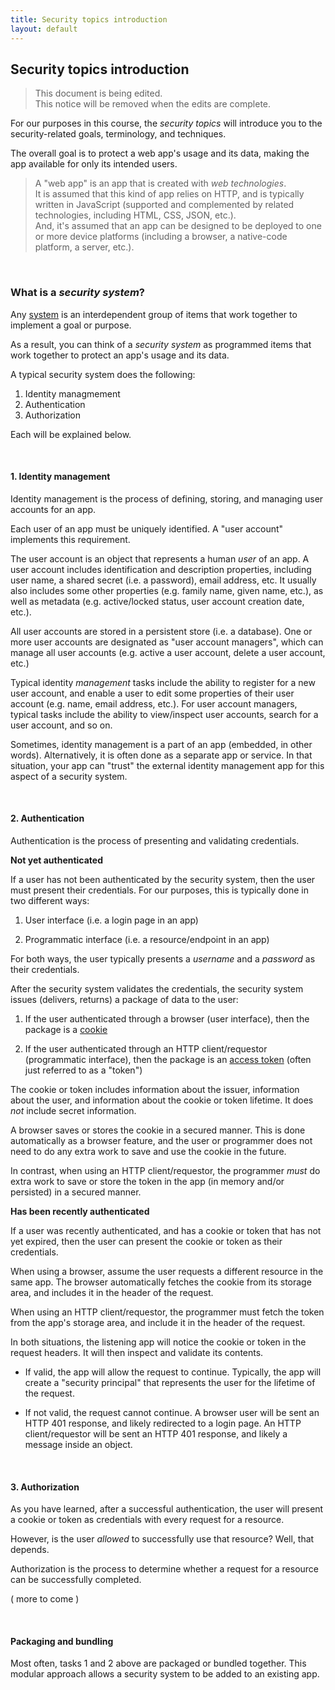 ```yaml
---
title: Security topics introduction
layout: default
---
```


## Security topics introduction

> This document is being edited.  
> This notice will be removed when the edits are complete.  

For our purposes in this course, the *security topics* will introduce you to the security-related goals, terminology, and techniques. 

The overall goal is to protect a web app's usage and its data, making the app available for only its intended users. 

> A "web app" is an app that is created with *web technologies*.  
> It is assumed that this kind of app relies on HTTP, and is typically written in JavaScript (supported and complemented by related technologies, including HTML, CSS, JSON, etc.).  
> And, it's assumed that an app can be designed to be deployed to one or more device platforms (including a browser, a native-code platform, a server, etc.). 

<br>

### What is a *security system*?

Any [system](https://en.wikipedia.org/wiki/System) is an interdependent group of items that work together to implement a goal or purpose. 

As a result, you can think of a *security system* as programmed items that work together to protect an app's usage and its data. 

A typical security system does the following:
1. Identity managmement
2. Authentication
3. Authorization

Each will be explained below. 

<br>

#### 1. Identity management

Identity management is the process of defining, storing, and managing user accounts for an app. 

Each user of an app must be uniquely identified. A "user account" implements this requirement. 

The user account is an object that represents a human *user* of an app. A user account includes identification and description properties, including user name, a shared secret (i.e. a password), email address, etc. It usually also includes some other properties (e.g. family name, given name, etc.), as well as metadata (e.g. active/locked status, user account creation date, etc.). 

All user accounts are stored in a persistent store (i.e. a database). One or more user accounts are designated as "user account managers", which can manage all user accounts (e.g. active a user account, delete a user account, etc.)

Typical identity *management* tasks include the ability to register for a new user account, and enable a user to edit some properties of their user account (e.g. name, email address, etc.). For user account managers, typical tasks include the ability to view/inspect user accounts, search for a user account, and so on. 

Sometimes, identity management is a part of an app (embedded, in other words). Alternatively, it is often done as a separate app or service. In that situation, your app can "trust" the external identity management app for this aspect of a security system. 

<br>

#### 2. Authentication

Authentication is the process of presenting and validating credentials. 

**Not yet authenticated**

If a user has not been authenticated by the security system, then the user must present their credentials. For our purposes, this is typically done in two different ways:
1. User interface (i.e. a login page in an app)

2. Programmatic interface (i.e. a resource/endpoint in an app)

For both ways, the user typically presents a *username* and a *password* as their credentials. 

After the security system validates the credentials, the security system issues (delivers, returns) a package of data to the user: 
1. If the user authenticated through a browser (user interface), then the package is a [cookie](https://en.wikipedia.org/wiki/HTTP_cookie) 

2. If the user authenticated through an HTTP client/requestor (programmatic interface), then the package is an [access token](https://en.wikipedia.org/wiki/Access_token) (often just referred to as a "token")

The cookie or token includes information about the issuer, information about the user, and information about the cookie or token lifetime. It does *not* include secret information. 

A browser saves or stores the cookie in a secured manner. This is done automatically as a browser feature, and the user or programmer does not need to do any extra work to save and use the cookie in the future. 

In contrast, when using an HTTP client/requestor, the programmer *must* do extra work to save or store the token in the app (in memory and/or persisted) in a secured manner. 

**Has been recently authenticated**

If a user was recently authenticated, and has a cookie or token that has not yet expired, then the user can present the cookie or token as their credentials. 

When using a browser, assume the user requests a different resource in the same app. The browser automatically fetches the cookie from its storage area, and includes it in the header of the request. 

When using an HTTP client/requestor, the programmer must fetch the token from the app's storage area, and include it in the header of the request. 

In both situations, the listening app will notice the cookie or token in the request headers. It will then inspect and validate its contents.
* If valid, the app will allow the request to continue. Typically, the app will create a "security principal" that represents the user for the lifetime of the request. 

* If not valid, the request cannot continue. A browser user will be sent an HTTP 401 response, and likely redirected to a login page. An HTTP client/requestor will be sent an HTTP 401 response, and likely a message inside an object. 

<br>

#### 3. Authorization

As you have learned, after a successful authentication, the user will present a cookie or token as credentials with every request for a resource. 

However, is the user *allowed* to successfully use that resource? Well, that depends. 

Authorization is the process to determine whether a request for a resource can be successfully completed. 

( more to come )

<br>

#### Packaging and bundling

Most often, tasks 1 and 2 above are packaged or bundled together. This modular approach allows a security system to be added to an existing app. 
<br>
